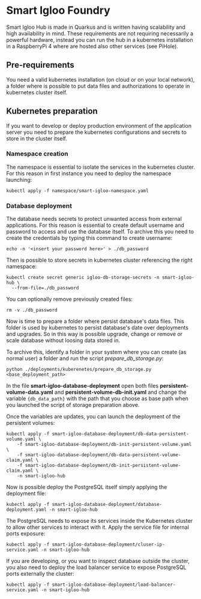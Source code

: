 # Smart Igloo Foundry

Smart Igloo Hub is made in Quarkus and is written having scalability and high availability in mind.
These requirements are not requiring necessarily a powerful hardware, instead you can run the hub in
a kubernetes installation in a RaspberryPi 4 where are hosted also other services (see PiHole).

## Pre-requirements

You need a valid kubernetes installation (on cloud or on your local network), a folder where is 
possible to put data files and authorizations to operate in kubernetes cluster itself.

## Kubernetes preparation

If you want to develop or deploy production environment of the application server you need to prepare
the kubernetes configurations and secrets to store in the cluster itself.

### Namespace creation

The namespace is essential to isolate the services in the kubernetes cluster. For this reason
in first instance you need to deploy the namespace launching:
```shell
kubectl apply -f namespace/smart-igloo-namespace.yaml
```

### Database deployment

The database needs secrets to protect unwanted access from external applications. For this reason
is essential to create default username and password to access and use the database itself.
To archive this you need to create the credentials by typing this command to create username:
```shell
echo -n '<insert your password here>' > ./db_password
```

Then is possible to store secrets in kubernetes cluster referencing the right namespace:
```shell
kubectl create secret generic igloo-db-storage-secrets -n smart-igloo-hub \
  --from-file=./db_password
```

You can optionally remove previously created files:
```shell
rm -v ./db_password
```

Now is time to prepare a folder where persist database's data files. This folder is used
by kubernetes to persist database's date over deployments and upgrades. So in this way is possible
upgrade, change or remove or scale database without loosing data stored in. 

To archive this, identify a folder in your system where you can create (as normal user) a folder
and run the script *prepare_db_storage.py*:
```shell
python ./deployments/kuberenetes/prepare_db_storage.py <base_deployment_path>
```
In the file **smart-igloo-database-deployment** open both files **persistent-volume-data.yaml**
and **persistent-volume-db-init.yaml** and change the variable `{db_data_path}` 
with the path that you choose as base path when you launched the script of storage preparation above.

Once the variables are updates, you can launch the deployment of the persistent volumes:
```shell
kubectl apply -f smart-igloo-database-deployment/db-data-persistent-volume.yaml \
    -f smart-igloo-database-deployment/db-init-persistent-volume.yaml \
    -f smart-igloo-database-deployment/db-data-persistent-volume-claim.yaml \
    -f smart-igloo-database-deployment/db-init-persistent-volume-claim.yaml \
    -n smart-igloo-hub
```

Now is possible deploy the PostgreSQL itself simply applying the deployment file:
```shell
kubectl apply -f smart-igloo-database-deployment/database-deployment.yaml -n smart-igloo-hub
```

The PostgreSQL needs to expose its services inside the Kubernetes cluster to allow other
services to interact with it. Apply the service file for internal ports exposure:
```shell
kubectl apply -f smart-igloo-database-deployment/cluser-ip-service.yaml -n smart-igloo-hub
```

If you are developing, or you want to inspect database outside the cluster, you also need to 
deploy the load balancer service to expose PostgreSQL ports externally the cluster:
```shell
kubectl apply -f smart-igloo-database-deployment/load-balancer-service.yaml -n smart-igloo-hub
```